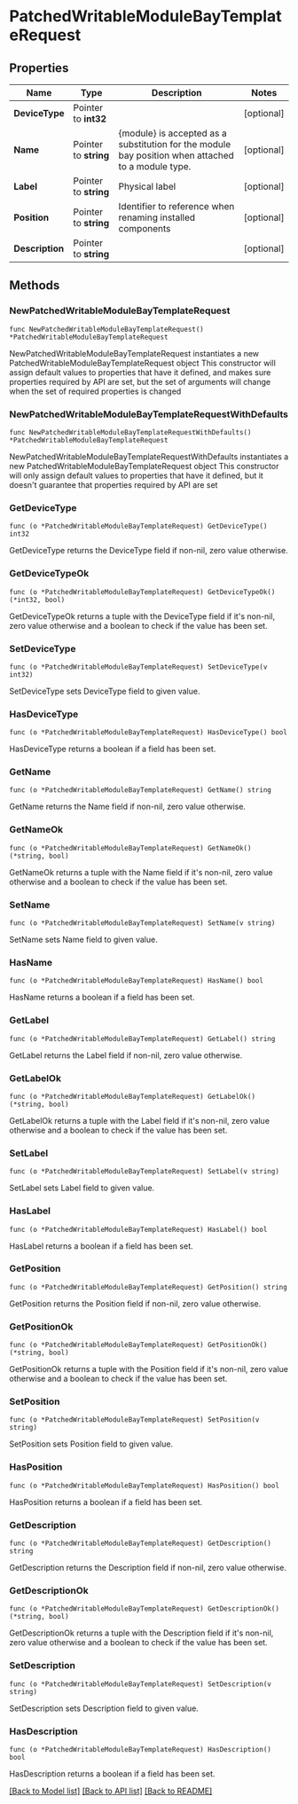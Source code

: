 # PatchedWritableModuleBayTemplateRequest

## Properties

Name | Type | Description | Notes
------------ | ------------- | ------------- | -------------
**DeviceType** | Pointer to **int32** |  | [optional] 
**Name** | Pointer to **string** |          {module} is accepted as a substitution for the module bay position when attached to a module type.          | [optional] 
**Label** | Pointer to **string** | Physical label | [optional] 
**Position** | Pointer to **string** | Identifier to reference when renaming installed components | [optional] 
**Description** | Pointer to **string** |  | [optional] 

## Methods

### NewPatchedWritableModuleBayTemplateRequest

`func NewPatchedWritableModuleBayTemplateRequest() *PatchedWritableModuleBayTemplateRequest`

NewPatchedWritableModuleBayTemplateRequest instantiates a new PatchedWritableModuleBayTemplateRequest object
This constructor will assign default values to properties that have it defined,
and makes sure properties required by API are set, but the set of arguments
will change when the set of required properties is changed

### NewPatchedWritableModuleBayTemplateRequestWithDefaults

`func NewPatchedWritableModuleBayTemplateRequestWithDefaults() *PatchedWritableModuleBayTemplateRequest`

NewPatchedWritableModuleBayTemplateRequestWithDefaults instantiates a new PatchedWritableModuleBayTemplateRequest object
This constructor will only assign default values to properties that have it defined,
but it doesn't guarantee that properties required by API are set

### GetDeviceType

`func (o *PatchedWritableModuleBayTemplateRequest) GetDeviceType() int32`

GetDeviceType returns the DeviceType field if non-nil, zero value otherwise.

### GetDeviceTypeOk

`func (o *PatchedWritableModuleBayTemplateRequest) GetDeviceTypeOk() (*int32, bool)`

GetDeviceTypeOk returns a tuple with the DeviceType field if it's non-nil, zero value otherwise
and a boolean to check if the value has been set.

### SetDeviceType

`func (o *PatchedWritableModuleBayTemplateRequest) SetDeviceType(v int32)`

SetDeviceType sets DeviceType field to given value.

### HasDeviceType

`func (o *PatchedWritableModuleBayTemplateRequest) HasDeviceType() bool`

HasDeviceType returns a boolean if a field has been set.

### GetName

`func (o *PatchedWritableModuleBayTemplateRequest) GetName() string`

GetName returns the Name field if non-nil, zero value otherwise.

### GetNameOk

`func (o *PatchedWritableModuleBayTemplateRequest) GetNameOk() (*string, bool)`

GetNameOk returns a tuple with the Name field if it's non-nil, zero value otherwise
and a boolean to check if the value has been set.

### SetName

`func (o *PatchedWritableModuleBayTemplateRequest) SetName(v string)`

SetName sets Name field to given value.

### HasName

`func (o *PatchedWritableModuleBayTemplateRequest) HasName() bool`

HasName returns a boolean if a field has been set.

### GetLabel

`func (o *PatchedWritableModuleBayTemplateRequest) GetLabel() string`

GetLabel returns the Label field if non-nil, zero value otherwise.

### GetLabelOk

`func (o *PatchedWritableModuleBayTemplateRequest) GetLabelOk() (*string, bool)`

GetLabelOk returns a tuple with the Label field if it's non-nil, zero value otherwise
and a boolean to check if the value has been set.

### SetLabel

`func (o *PatchedWritableModuleBayTemplateRequest) SetLabel(v string)`

SetLabel sets Label field to given value.

### HasLabel

`func (o *PatchedWritableModuleBayTemplateRequest) HasLabel() bool`

HasLabel returns a boolean if a field has been set.

### GetPosition

`func (o *PatchedWritableModuleBayTemplateRequest) GetPosition() string`

GetPosition returns the Position field if non-nil, zero value otherwise.

### GetPositionOk

`func (o *PatchedWritableModuleBayTemplateRequest) GetPositionOk() (*string, bool)`

GetPositionOk returns a tuple with the Position field if it's non-nil, zero value otherwise
and a boolean to check if the value has been set.

### SetPosition

`func (o *PatchedWritableModuleBayTemplateRequest) SetPosition(v string)`

SetPosition sets Position field to given value.

### HasPosition

`func (o *PatchedWritableModuleBayTemplateRequest) HasPosition() bool`

HasPosition returns a boolean if a field has been set.

### GetDescription

`func (o *PatchedWritableModuleBayTemplateRequest) GetDescription() string`

GetDescription returns the Description field if non-nil, zero value otherwise.

### GetDescriptionOk

`func (o *PatchedWritableModuleBayTemplateRequest) GetDescriptionOk() (*string, bool)`

GetDescriptionOk returns a tuple with the Description field if it's non-nil, zero value otherwise
and a boolean to check if the value has been set.

### SetDescription

`func (o *PatchedWritableModuleBayTemplateRequest) SetDescription(v string)`

SetDescription sets Description field to given value.

### HasDescription

`func (o *PatchedWritableModuleBayTemplateRequest) HasDescription() bool`

HasDescription returns a boolean if a field has been set.


[[Back to Model list]](../README.md#documentation-for-models) [[Back to API list]](../README.md#documentation-for-api-endpoints) [[Back to README]](../README.md)


